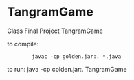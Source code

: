 TangramGame
===========

Class Final Project TangramGame

to compile:

            javac -cp golden.jar:. *.java
to run:
            java -cp colden.jar:. TangramGame
            
            
